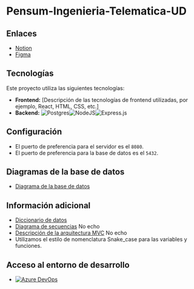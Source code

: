 # Pensum-Ingenieria-Telematica-UD

## Enlaces

- [Notion](https://global-freesia-608.notion.site/Proyecto-pensum-5ff157c6795d441caa075d049ca17ea8)
- [Figma](https://www.figma.com/files/project/78530334)

## Tecnologías

Este proyecto utiliza las siguientes tecnologías:

- **Frontend:** [Descripción de las tecnologías de frontend utilizadas, por ejemplo, React, HTML, CSS, etc.]
- **Backend:**
![Postgres](https://img.shields.io/badge/postgres-%23316192.svg?style=for-the-badge&logo=postgresql&logoColor=white)![NodeJS](https://img.shields.io/badge/node.js-6DA55F?style=for-the-badge&logo=node.js&logoColor=white)![Express.js](https://img.shields.io/badge/express.js-%23404d59.svg?style=for-the-badge&logo=express&logoColor=%2361DAFB)

## Configuración

- El puerto de preferencia para el servidor es el `8080`.
- El puerto de preferencia para la base de datos es el `5432`.

## Diagramas de la base de datos

- [Diagrama de la base de datos](model/data_base/DiagramaRelacional.svg)

## Información adicional

- [Diccionario de datos](model/data_base/DataDictionary.html)
- [Diagrama de secuencias](https://www.ejemplo.com/diagrama_secuencias) No echo
- [Descripción de la arquitectura MVC](https://www.ejemplo.com/arquitectura_mvc) No echo
- Utilizamos el estilo de nomenclatura Snake_case para las variables y funciones.

## Acceso al entorno de desarrollo

- [![Azure DevOps](https://img.shields.io/badge/Azure%20DevOps-%230078D4.svg?style=for-the-badge&logo=azuredevops&logoColor=white)](https://dev.azure.com/jslopezz/My.SyllabusTelematica.Proyecto)



